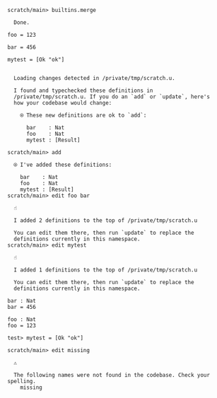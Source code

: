 ``` ucm
scratch/main> builtins.merge

  Done.
```

``` unison  /private/tmp/scratch.u
foo = 123

bar = 456

mytest = [Ok "ok"]
```

``` ucm :added-by-ucm

  Loading changes detected in /private/tmp/scratch.u.

  I found and typechecked these definitions in
  /private/tmp/scratch.u. If you do an `add` or `update`, here's
  how your codebase would change:

    ⍟ These new definitions are ok to `add`:
    
      bar    : Nat
      foo    : Nat
      mytest : [Result]
```

``` ucm
scratch/main> add

  ⍟ I've added these definitions:

    bar    : Nat
    foo    : Nat
    mytest : [Result]
scratch/main> edit foo bar

  ☝️

  I added 2 definitions to the top of /private/tmp/scratch.u

  You can edit them there, then run `update` to replace the
  definitions currently in this namespace.
scratch/main> edit mytest

  ☝️

  I added 1 definitions to the top of /private/tmp/scratch.u

  You can edit them there, then run `update` to replace the
  definitions currently in this namespace.
```

``` unison :added-by-ucm /private/tmp/scratch.u
bar : Nat
bar = 456

foo : Nat
foo = 123
```

``` unison :added-by-ucm /private/tmp/scratch.u
test> mytest = [Ok "ok"]
```

``` ucm :error
scratch/main> edit missing

  ⚠️

  The following names were not found in the codebase. Check your spelling.
    missing
```
